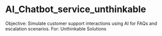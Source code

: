 # AI_Chatbot_service_unthinkable
Objective:  Simulate customer support interactions using AI for FAQs and escalation scenarios. For: Unthinkable Solutions
